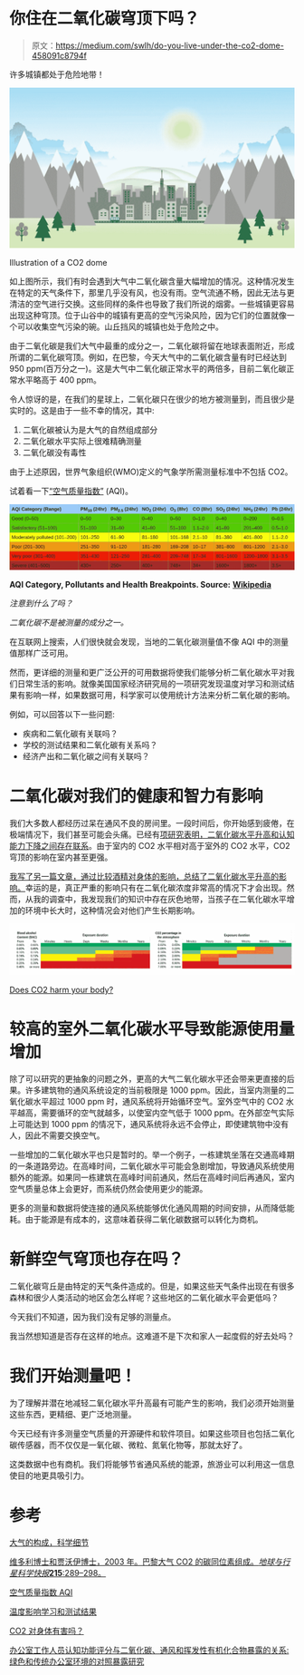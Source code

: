 # 你住在二氧化碳穹顶下吗？

> 原文：<https://medium.com/swlh/do-you-live-under-the-co2-dome-458091c8794f>

许多城镇都处于危险地带！

![](img/79456b5b1a26d5c1eec15e0ca509e42e.png)

Illustration of a CO2 dome

如上图所示，我们有时会遇到大气中二氧化碳含量大幅增加的情况。这种情况发生在特定的天气条件下，那里几乎没有风，也没有雨。空气流通不畅，因此无法与更清洁的空气进行交换。这些同样的条件也导致了我们所说的烟雾。一些城镇更容易出现这种穹顶。位于山谷中的城镇有更高的空气污染风险，因为它们的位置就像一个可以收集空气污染的碗。山丘挡风的城镇也处于危险之中。

由于二氧化碳是我们大气中最重的成分之一，二氧化碳将留在地球表面附近，形成所谓的二氧化碳穹顶。例如，在巴黎，今天大气中的二氧化碳含量有时已经达到 950 ppm(百万分之一)。这是大气中二氧化碳正常水平的两倍多，目前二氧化碳正常水平略高于 400 ppm。

令人惊讶的是，在我们的星球上，二氧化碳只在很少的地方被测量到，而且很少是实时的。这是由于一些不幸的情况，其中:

1.  二氧化碳被认为是大气的自然组成部分
2.  二氧化碳水平实际上很难精确测量
3.  二氧化碳没有毒性

由于上述原因，世界气象组织(WMO)定义的气象学所需测量标准中不包括 CO2。

试着看一下[“空气质量指数”](https://en.wikipedia.org/wiki/Air_quality_index) (AQI)。

![](img/5a9603ba7cc99b47a1337db4884228ad.png)

**AQI Category, Pollutants and Health Breakpoints. Source:** [**Wikipedia**](https://en.wikipedia.org/wiki/Air_quality_index)

*注意到什么了吗？*

*二氧化碳不是被测量的成分之一。*

在互联网上搜索，人们很快就会发现，当地的二氧化碳测量值不像 AQI 中的测量值那样广泛可用。

然而，更详细的测量和更广泛公开的可用数据将使我们能够分析二氧化碳水平对我们日常生活的影响。就像美国国家经济研究局的一项研究发现温度对学习和测试结果有影响一样，如果数据可用，科学家可以使用统计方法来分析二氧化碳的影响。

例如，可以回答以下一些问题:

*   疾病和二氧化碳有关联吗？
*   学校的测试结果和二氧化碳有关系吗？
*   经济产出和二氧化碳之间有关联吗？

# 二氧化碳对我们的健康和智力有影响

我们大多数人都经历过呆在通风不良的房间里。一段时间后，你开始感到疲倦，在极端情况下，我们甚至可能会头痛。已经有[项研究表明，二氧化碳水平升高和认知能力下降之间存在联系](https://www.ncbi.nlm.nih.gov/pmc/articles/PMC4892924/)。由于室内的 CO2 水平相对高于室外的 CO2 水平，CO2 穹顶的影响在室内甚至更强。

[我写了另一篇文章，通过比较酒精对身体的影响，总结了二氧化碳水平升高的影响。](/swlh/does-co2-harm-your-body-d20b4a0d03c1?source=friends_link&sk=08bf49f518c08ef8a41c7f55e2f2a7f0)幸运的是，真正严重的影响只有在二氧化碳浓度非常高的情况下才会出现。然而，从我的调查中，我发现我们的知识中存在灰色地带，当孩子在二氧化碳水平增加的环境中长大时，这种情况会对他们产生长期影响。

![](img/0f5f31498e7d552cca7868520b616841.png)

[Does CO2 harm your body?](/swlh/does-co2-harm-your-body-d20b4a0d03c1?source=friends_link&sk=08bf49f518c08ef8a41c7f55e2f2a7f0)

# 较高的室外二氧化碳水平导致能源使用量增加

除了可以研究的更抽象的问题之外，更高的大气二氧化碳水平还会带来更直接的后果。许多建筑物的通风系统设定的当前极限是 1000 ppm。因此，当室内测量的二氧化碳水平超过 1000 ppm 时，通风系统将开始循环空气。室外空气中的 CO2 水平越高，需要循环的空气就越多，以使室内空气低于 1000 ppm。在外部空气实际上可能达到 1000 ppm 的情况下，通风系统将永远不会停止，即使建筑物中没有人，因此不需要交换空气。

一些增加的二氧化碳水平也只是暂时的。举一个例子，一栋建筑坐落在交通高峰期的一条道路旁边。在高峰时间，二氧化碳水平可能会急剧增加，导致通风系统使用额外的能源。如果同一栋建筑在高峰时间前通风，然后在高峰时间后再通风，室内空气质量总体上会更好，而系统仍然会使用更少的能源。

更多的测量和数据将使连接的通风系统能够优化通风周期的时间安排，从而降低能耗。由于能源是有成本的，这意味着获得二氧化碳数据可以转化为商机。

# 新鲜空气穹顶也存在吗？

二氧化碳穹丘是由特定的天气条件造成的。但是，如果这些天气条件出现在有很多森林和很少人类活动的地区会怎么样呢？这些地区的二氧化碳水平会更低吗？

今天我们不知道，因为我们没有足够的测量点。

我当然想知道是否存在这样的地点。这难道不是下次和家人一起度假的好去处吗？

# 我们开始测量吧！

为了理解并潜在地减轻二氧化碳水平升高最有可能产生的影响，我们必须开始测量这些东西，更精细、更广泛地测量。

今天已经有许多测量空气质量的开源硬件和软件项目。如果这些项目也包括二氧化碳传感器，而不仅仅是一氧化碳、微粒、氮氧化物等，那就太好了。

这类数据中也有商机。我们将能够节省通风系统的能源，旅游业可以利用这一信息使目的地更具吸引力。

# 参考

[大气的构成，科学细节](https://www.engineeringtoolbox.com/air-composition-d_212.html)

[维多利博士和贾沃伊博士，2003 年。巴黎大气 CO2 的碳同位素组成。*地球与行星科学快报***215**:289–298。](https://www.researchgate.net/publication/223364600_The_carbon_isotope_composition_of_atmospheric_CO2_in_Paris)

[空气质量指数 AQI](https://en.wikipedia.org/wiki/Air_quality_index)

[温度影响学习和测试结果](https://scholar.harvard.edu/files/joshuagoodman/files/w24639.pdf)

[CO2 对身体有害吗？](/swlh/does-co2-harm-your-body-d20b4a0d03c1?source=friends_link&sk=08bf49f518c08ef8a41c7f55e2f2a7f0)

[办公室工作人员认知功能评分与二氧化碳、通风和挥发性有机化合物暴露的关系:绿色和传统办公室环境的对照暴露研究](https://www.ncbi.nlm.nih.gov/pmc/articles/PMC4892924/)